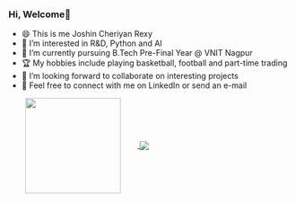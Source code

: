 ### Hi, Welcome👋
- 😄 This is me Joshin Cheriyan Rexy 
- 👀 I’m interested in R&D, Python and AI 
- 🌱 I’m currently pursuing B.Tech Pre-Final Year @ VNIT Nagpur
- 🏆 My hobbies include playing basketball, football and part-time trading
- 💞️ I’m looking forward to collaborate on interesting projects
- 🔗 Feel free to connect with me on LinkedIn or send an e-mail

<a href="https://github.com/anuraghazra/github-readme-stats">
  <img align="center" height = 170px hspace="30" src="https://github-readme-stats.vercel.app/api/top-langs/?username=joshincr&langs_count=10&hide=jupyter%20notebook&layout=compact&card_width=235" />
</a>
<a href="https://github.com/anuraghazra/github-readme-stats">
  <img align="center" src="https://github-readme-stats.vercel.app/api?username=joshincr&show_icons=true&include_all_commits=true&count_private=true&hide_rank=true&hide=contribs&theme=algolia&title_color=89cff0" />
</a>

<!---
joshincr/joshincr is a ✨ special ✨ repository because its `README.md` (this file) appears on your GitHub profile.
You can click the Preview link to take a look at your changes.
--->

